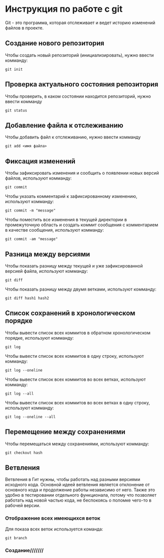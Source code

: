 # Инструкция по работе с git 

Git - это программа, которая отслеживает и ведет историю изменений файлов в проекте.

## Создание нового репозитория 

Чтобы создать новый репозиторий (инициализировать), нужно ввести комманду:

    git init

## Проверка актуального состояния репозитория

Чтобы проверить, в каком состоянии находится репозиторий, нужно ввести комманду

    git status

##  Добавление файла к отслеживанию

Чтобы добавить файл к отслеживанию, нужно ввести комманду 

    git add <имя файла>

##  Фиксация изменений
Чтобы зафиксировать изменения и сообщить о появлении новых версий файлов, используют комманду:

    git commit

Чтобы указать комментарий к зафиксированному изменению, используют комманду:

    git commit -m "message"
Чтобы поместить все изменения в текущей директории в промежуточную область и создать коммит сообщения с комментарием в качестве сообщения, используют комманду:

    git commit -am "message"

##  Разница между версиями
Чтобы показать разницу между текущей и уже зафиксированной версией файла, используют комманду:

    git diff
Чтобы показать разницу между двумя ветками, используют комманду:

    git diff hash1 hash2


##  Список сохранений в хронологическом порядке
Чтобы вывести список всех коммитов в обратном хронологическом порядке, используют комманду:

    git log
Чтобы вывести список всех коммитов в одну строку, используют комманду:

    git log --oneline
Чтобы вывести список всех коммитов во всех ветках, используют комманду:

    git log --all
Чтобы вывести список всех коммитов во всех ветках в одну строку, используют комманду:

    git log --oneline --all

##  Перемещение между сохранениями
Чтобы перемещаться между сохранениями, используют комманду:

    git checkout hash

## Ветвления
Ветвления в Гит нужны, чтобы работать над разными версиями исходного кода. Основной идеей ветвления является отклонение от основного кода и продолжение работы независимо от него. Также это удобно в тестировании отдельного функционала, потому что позволяет работать над новой частью кода, не беспокоясь о поломке чего-то в рабочей версии.

### Отображение всех имеющихся веток

Для показа всех веток используется команда:

    git branch

### Создание///////
